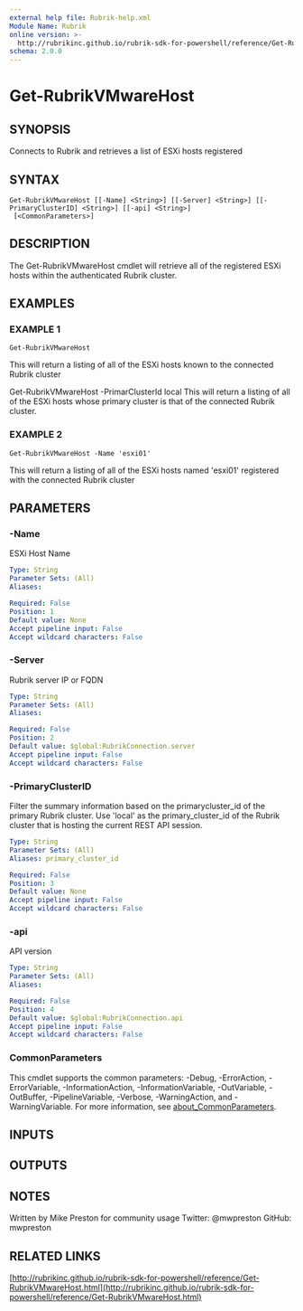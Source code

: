 ```yaml
---
external help file: Rubrik-help.xml
Module Name: Rubrik
online version: >-
  http://rubrikinc.github.io/rubrik-sdk-for-powershell/reference/Get-RubrikVMwareHost.html
schema: 2.0.0
---
```


# Get-RubrikVMwareHost

## SYNOPSIS

Connects to Rubrik and retrieves a list of ESXi hosts registered

## SYNTAX

```text
Get-RubrikVMwareHost [[-Name] <String>] [[-Server] <String>] [[-PrimaryClusterID] <String>] [[-api] <String>]
 [<CommonParameters>]
```

## DESCRIPTION

The Get-RubrikVMwareHost cmdlet will retrieve all of the registered ESXi hosts within the authenticated Rubrik cluster.

## EXAMPLES

### EXAMPLE 1

```text
Get-RubrikVMwareHost
```

This will return a listing of all of the ESXi hosts known to the connected Rubrik cluster

Get-RubrikVMwareHost -PrimarClusterId local This will return a listing of all of the ESXi hosts whose primary cluster is that of the connected Rubrik cluster.

### EXAMPLE 2

```text
Get-RubrikVMwareHost -Name 'esxi01'
```

This will return a listing of all of the ESXi hosts named 'esxi01' registered with the connected Rubrik cluster

## PARAMETERS

### -Name

ESXi Host Name

```yaml
Type: String
Parameter Sets: (All)
Aliases:

Required: False
Position: 1
Default value: None
Accept pipeline input: False
Accept wildcard characters: False
```

### -Server

Rubrik server IP or FQDN

```yaml
Type: String
Parameter Sets: (All)
Aliases:

Required: False
Position: 2
Default value: $global:RubrikConnection.server
Accept pipeline input: False
Accept wildcard characters: False
```

### -PrimaryClusterID

Filter the summary information based on the primarycluster\_id of the primary Rubrik cluster. Use 'local' as the primary\_cluster\_id of the Rubrik cluster that is hosting the current REST API session.

```yaml
Type: String
Parameter Sets: (All)
Aliases: primary_cluster_id

Required: False
Position: 3
Default value: None
Accept pipeline input: False
Accept wildcard characters: False
```

### -api

API version

```yaml
Type: String
Parameter Sets: (All)
Aliases:

Required: False
Position: 4
Default value: $global:RubrikConnection.api
Accept pipeline input: False
Accept wildcard characters: False
```

### CommonParameters

This cmdlet supports the common parameters: -Debug, -ErrorAction, -ErrorVariable, -InformationAction, -InformationVariable, -OutVariable, -OutBuffer, -PipelineVariable, -Verbose, -WarningAction, and -WarningVariable. For more information, see [about\_CommonParameters](http://go.microsoft.com/fwlink/?LinkID=113216).

## INPUTS

## OUTPUTS

## NOTES

Written by Mike Preston for community usage Twitter: @mwpreston GitHub: mwpreston

## RELATED LINKS

[http://rubrikinc.github.io/rubrik-sdk-for-powershell/reference/Get-RubrikVMwareHost.html](http://rubrikinc.github.io/rubrik-sdk-for-powershell/reference/Get-RubrikVMwareHost.html)

